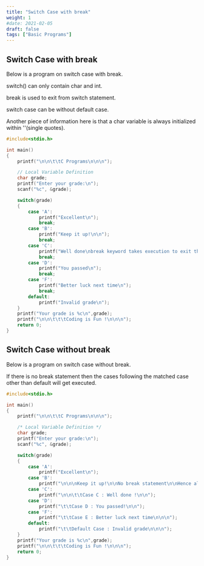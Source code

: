 ```yaml
---
title: "Switch Case with break"
weight: 1
#date: 2021-02-05
draft: false
tags: ["Basic Programs"]
---
```


## Switch Case with break

Below is a program on switch case with break.

switch() can only contain char and int.

break is used to exit from switch statement.

switch case can be without default case.

Another piece of information here is that a char variable is always initialized within ''(single quotes).

```c
#include<stdio.h>

int main()
{
    printf("\n\n\t\tC Programs\n\n\n");

    // Local Variable Definition
    char grade;
    printf("Enter your grade:\n");
    scanf("%c", &grade);

    switch(grade)
    {
        case 'A':
            printf("Excellent\n");
            break;
        case 'B':
            printf("Keep it up!\n\n");
            break;
        case 'C':
            printf("Well done\nbreak keyword takes execution to exit the switch case\n\n");
            break;
        case 'D':
            printf("You passed\n");
            break;
        case 'F':
            printf("Better luck next time\n");
            break;
        default:
            printf("Invalid grade\n");
    }
    printf("Your grade is %c\n",grade);
    printf("\n\n\t\t\tCoding is Fun !\n\n\n");
    return 0;
}
```

## Switch Case without break

Below is a program on switch case without break.

If there is no break statement then the cases following the matched case other than default will get executed.

```c
#include<stdio.h>

int main()
{
    printf("\n\n\t\tC Programs\n\n\n");

    /* Local Variable Definition */
    char grade;
    printf("Enter your grade:\n");
    scanf("%c", &grade);

    switch(grade)
    {
        case 'A':
            printf("Excellent\n");
        case 'B':
            printf("\n\n\nKeep it up!\n\nNo break statement\n\nHence all the case following this(but not the ones above this) except the default case will get executed !\n\n");
        case 'C':
            printf("\n\n\t\tCase C : Well done !\n\n");
        case 'D':
            printf("\t\tCase D : You passed!\n\n");
        case 'F':
            printf("\t\tCase E : Better luck next time\n\n\n");
        default:
            printf("\t\tDefault Case : Invalid grade\n\n\n");
    }
    printf("Your grade is %c\n",grade);
    printf("\n\n\t\t\tCoding is Fun !\n\n\n");
    return 0;
}
```
